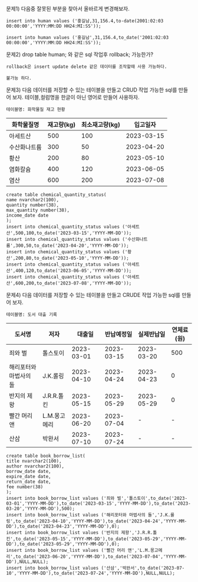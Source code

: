 문제1) 다음중 잘못된 부분을 찾아서 올바르게 변경해보자.
```
insert into human values ('홍길남,31,156.4,to-date(2001:02:03 00:00:00','YYYY:MM:DD HH24:MI:SS'));
```
```
insert into human values ('홍길남',31,156.4,to_date('2001:02:03 00:00:00','YYYY:MM:DD HH24:MI:SS'));
```
문제2) drop table human; 와 같은 sql 작업후 rollback; 가능한가?
```
rollback은 insert update delete 같은 데이터를 조작할때 사용 가능하다.
```
```
불가능 하다.
```
문제3) 다음 데이터를 저장할 수 있는 테이블을 만들고 CRUD 작업 가능한 sql를 만들어 보자. 테이블,컬럼명을 한글이 아닌 영어로 만들어 사용하자.
```
테이블명: 화학물질 재고 현황
```
|화학물질명|재고량(kg)|최소재고량(kg)|입고일자|
|---|---|---|---|
|아세트산|500|100|2023-03-15|
|수산화나트륨|300|50|2023-04-20|
|황산|200|80|2023-05-10|
|염화칼슘|400|120|2023-06-05|
|염산|600|200|2023-07-08|
```
create table chemical_quantity_status(
name nvarchar2(100),
quantity number(38),
max_quantity number(38),
income_date date
);
insert into chemical_quantity_status values ('아세트산',500,100,to_date('2023-03-15','YYYY-MM-DD'));
insert into chemical_quantity_status values ('수산화나트륨',300,50,to_date('2023-04-20','YYYY-MM-DD'));
insert into chemical_quantity_status values ('황산',200,80,to_date('2023-05-10','YYYY-MM-DD'));
insert into chemical_quantity_status values ('아세트산',400,120,to_date('2023-06-05','YYYY-MM-DD'));
insert into chemical_quantity_status values ('아세트산',600,200,to_date('2023-07-08','YYYY-MM-DD'));
```
문제4) 다음 데이터를 저장할 수 있는 테이블을 만들고 CRUDE 작업 가능한 sql를 만들어 보자.
```
테이블명: 도서 대출 기록
```
|도서명|저자|대출일|반납예정일|실제반납일|연체료(원)|
|---|---|---|---|---|---|
|죄와 벌|톨스토이|2023-03-01|2023-03-15|2023-03-20|500|
|해리포터와 마법사의 돌|J.K.롤링|2023-04-10|2023-04-24|2023-04-23|0|
|반지의 제왕|J.R.R.톨킨|2023-05-15|2023-05-29|2023-05-29|0|
|빨간 머리 앤|L.M.몽고메리|2023-06-20|2023-07-04|-|-|
|산삼|박완서|2023-07-10|2023-07-24|-|-|
```
create table book_borrow_list(
title nvarchar2(100),
author nvarchar2(100),
borrow_date date,
expire_date date,
return_date date,
fee number(38)
);
insert into book_borrow_list values ('죄와 벌','톨스토이',to_date('2023-03-01','YYYY-MM-DD'),to_date('2023-03-15','YYYY-MM-DD'),to_date('2023-03-20','YYYY-MM-DD'),500);
insert into book_borrow_list values ('해리포터와 마법사의 돌','J.K.롤링',to_date('2023-04-10','YYYY-MM-DD'),to_date('2023-04-24','YYYY-MM-DD'),to_date('2023-04-23','YYYY-MM-DD'),0);
insert into book_borrow_list values ('반지의 제왕','J.R.R.톨킨',to_date('2023-05-15','YYYY-MM-DD'),to_date('2023-05-29','YYYY-MM-DD'),to_date('2023-05-29','YYYY-MM-DD'),0);
insert into book_borrow_list values ('빨간 머리 앤','L.M.몽고메리',to_date('2023-06-20','YYYY-MM-DD'),to_date('2023-07-04','YYYY-MM-DD'),NULL,NULL);
insert into book_borrow_list values ('산삼','박완서',to_date('2023-07-10','YYYY-MM-DD'),to_date('2023-07-24','YYYY-MM-DD'),NULL,NULL);
```
